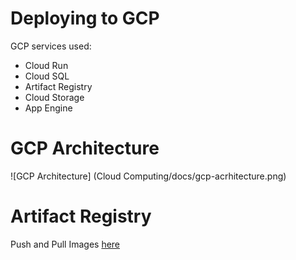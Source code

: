 # Deploying to GCP

GCP services used:

- Cloud Run
- Cloud SQL
- Artifact Registry
- Cloud Storage
- App Engine

# GCP Architecture

![GCP Architecture] (Cloud Computing/docs/gcp-acrhitecture.png)

# Artifact Registry
Push and Pull Images [here](https://cloud.google.com/artifact-registry/docs/docker/pushing-and-pulling?authuser=3)
